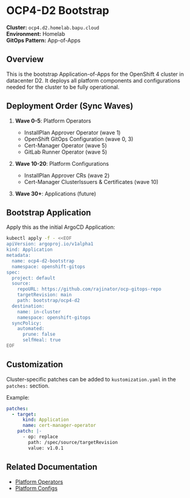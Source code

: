 # OCP4-D2 Bootstrap

**Cluster:** `ocp4.d2.homelab.bapu.cloud`  
**Environment:** Homelab  
**GitOps Pattern:** App-of-Apps

## Overview

This is the bootstrap Application-of-Apps for the OpenShift 4 cluster in datacenter D2. It deploys all platform components and configurations needed for the cluster to be fully operational.

## Deployment Order (Sync Waves)

1. **Wave 0-5**: Platform Operators
   - InstallPlan Approver Operator (wave 1)
   - OpenShift GitOps Configuration (wave 0, 3)
   - Cert-Manager Operator (wave 5)
   - GitLab Runner Operator (wave 5)

2. **Wave 10-20**: Platform Configurations
   - InstallPlan Approver CRs (wave 2)
   - Cert-Manager ClusterIssuers & Certificates (wave 10)

3. **Wave 30+**: Applications (future)

## Bootstrap Application

Apply this as the initial ArgoCD Application:

```bash
kubectl apply -f - <<EOF
apiVersion: argoproj.io/v1alpha1
kind: Application
metadata:
  name: ocp4-d2-bootstrap
  namespace: openshift-gitops
spec:
  project: default
  source:
    repoURL: https://github.com/rajinator/ocp-gitops-repo
    targetRevision: main
    path: bootstrap/ocp4-d2
  destination:
    name: in-cluster
    namespace: openshift-gitops
  syncPolicy:
    automated:
      prune: false
      selfHeal: true
EOF
```

## Customization

Cluster-specific patches can be added to `kustomization.yaml` in the `patches:` section.

Example:
```yaml
patches:
  - target:
      kind: Application
      name: cert-manager-operator
    patch: |-
      - op: replace
        path: /spec/source/targetRevision
        value: v1.0.1
```

## Related Documentation

- [Platform Operators](../../platform/operators/README.md)
- [Platform Configs](../../platform/configs/README.md)

